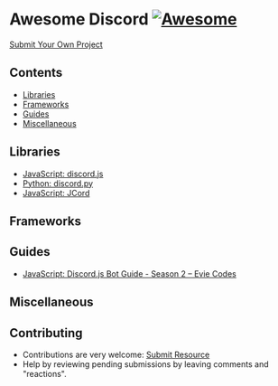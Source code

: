 # Awesome Discord [![Awesome](https://awesome.re/badge.svg)](https://awesome.re)
[Submit Your Own Project](https://github.com/boltxyz/awesome-discord/issues/new)

## Contents
* [Libraries](#libraries)
* [Frameworks](#frameworks)
* [Guides](#guides)
* [Miscellaneous]()

## Libraries
* [JavaScript: discord.js](https://discord.js.org)
* [Python: discord.py](https://github.com/Rapptz/discord.py)
* [JavaScript: JCord](https://github.com/KevvyCodes/JCord)

## Frameworks


## Guides
* [JavaScript: Discord.js Bot Guide - Season 2 – Evie Codes](https://www.youtube.com/playlist?list=PLm2hXbDAZv10BKGQxTbyQAEYmC0UcMXnH)

## Miscellaneous

## Contributing
* Contributions are very welcome: [Submit Resource](https://github.com/boltxyz/awesome-discord/issues/new)
* Help by reviewing pending submissions by leaving comments and "reactions".